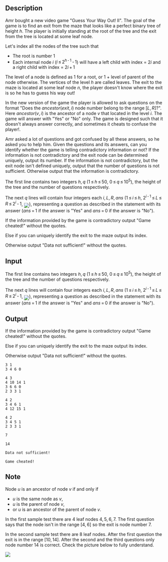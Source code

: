 ## Description

<div><p>Amr bought a new video game "Guess Your Way Out! II". The goal of the game is to find an exit from the maze that looks like a perfect binary tree of height <span class="tex-span"><i>h</i></span>. The player is initially standing at the root of the tree and the exit from the tree is located at some leaf node.</p><p>Let's index all the nodes of the tree such that </p><ul> <li> The root is number <span class="tex-span">1</span> </li><li> Each internal node <span class="tex-span"><i>i</i></span> (<span class="tex-span"><i>i</i> ≤ 2<sup class="upper-index"><i>h</i> - 1</sup> - 1</span>) will have a left child with index = <span class="tex-span">2<i>i</i></span> and a right child with index = <span class="tex-span">2<i>i</i> + 1</span> </li></ul><p>The level of a node is defined as <span class="tex-span">1</span> for a root, or <span class="tex-span">1</span> + level of parent of the node otherwise. The vertices of the level <span class="tex-span"><i>h</i></span> are called leaves. The exit to the maze is located at some leaf node <span class="tex-span"><i>n</i></span>, the player doesn't know where the exit is so he has to guess his way out! </p><p>In the new version of the game the player is allowed to ask questions on the format "Does the <span class="tex-span"><i>ancestor</i>(<i>exit</i>, <i>i</i>)</span> node number belong to the range <span class="tex-span">[<i>L</i>, <i>R</i>]</span>?". Here <span class="tex-span"><i>ancestor</i>(<i>v</i>, <i>i</i>)</span> is the ancestor of a node <span class="tex-span"><i>v</i></span> that located in the level <span class="tex-span"><i>i</i></span>. The game will answer with "Yes" or "No" only. The game is designed such that it doesn't always answer correctly, and sometimes it cheats to confuse the player!.</p><p>Amr asked a lot of questions and got confused by all these answers, so he asked you to help him. Given the questions and its answers, can you identify whether the game is telling contradictory information or not? If the information is not contradictory and the exit node can be determined uniquely, output its number. If the information is not contradictory, but the exit node isn't defined uniquely, output that the number of questions is not sufficient. Otherwise output that the information is contradictory.</p></div><div class="input-specification"><p>The first line contains two integers <span class="tex-span"><i>h</i>, <i>q</i></span> (<span class="tex-span">1 ≤ <i>h</i> ≤ 50</span>, <span class="tex-span">0 ≤ <i>q</i> ≤ 10<sup class="upper-index">5</sup></span>), the height of the tree and the number of questions respectively.</p><p>The next <span class="tex-span"><i>q</i></span> lines will contain four integers each <span class="tex-span"><i>i</i>, <i>L</i>, <i>R</i>, <i>ans</i></span> (<span class="tex-span">1 ≤ <i>i</i> ≤ <i>h</i></span>, <span class="tex-span">2<sup class="upper-index"><i>i</i> - 1</sup> ≤ <i>L</i> ≤ <i>R</i> ≤ 2<sup class="upper-index"><i>i</i></sup> - 1</span>, <img align="middle" class="tex-formula" src="file://QRUTXEb7.png" style="max-width: 100.0%;max-height: 100.0%;">), representing a question as described in the statement with its answer (<span class="tex-span"><i>ans</i> = 1</span> if the answer is "Yes" and <span class="tex-span"><i>ans</i> = 0</span> if the answer is "No").</p></div><div class="output-specification"><p>If the information provided by the game is contradictory output "Game cheated!" without the quotes.</p><p>Else if you can uniquely identify the exit to the maze output its index. </p><p>Otherwise output "Data not sufficient!" without the quotes.</p></div>

## Input

<p>The first line contains two integers <span class="tex-span"><i>h</i>, <i>q</i></span> (<span class="tex-span">1 ≤ <i>h</i> ≤ 50</span>, <span class="tex-span">0 ≤ <i>q</i> ≤ 10<sup class="upper-index">5</sup></span>), the height of the tree and the number of questions respectively.</p><p>The next <span class="tex-span"><i>q</i></span> lines will contain four integers each <span class="tex-span"><i>i</i>, <i>L</i>, <i>R</i>, <i>ans</i></span> (<span class="tex-span">1 ≤ <i>i</i> ≤ <i>h</i></span>, <span class="tex-span">2<sup class="upper-index"><i>i</i> - 1</sup> ≤ <i>L</i> ≤ <i>R</i> ≤ 2<sup class="upper-index"><i>i</i></sup> - 1</span>, <img align="middle" class="tex-formula" src="file://QRUTXEb7.png" style="max-width: 100.0%;max-height: 100.0%;">), representing a question as described in the statement with its answer (<span class="tex-span"><i>ans</i> = 1</span> if the answer is "Yes" and <span class="tex-span"><i>ans</i> = 0</span> if the answer is "No").</p>

## Output

<p>If the information provided by the game is contradictory output "Game cheated!" without the quotes.</p><p>Else if you can uniquely identify the exit to the maze output its index. </p><p>Otherwise output "Data not sufficient!" without the quotes.</p>





```input1
3 1
3 4 6 0

```




```input2
4 3
4 10 14 1
3 6 6 0
2 3 3 1

```




```input3
4 2
3 4 6 1
4 12 15 1

```




```input4
4 2
3 4 5 1
2 3 3 1

```




```output1
7
```




```output2
14
```




```output3
Data not sufficient!
```




```output4
Game cheated!
```



## Note

<p>Node <span class="tex-span"><i>u</i></span> is an ancestor of node <span class="tex-span"><i>v</i></span> if and only if </p><ul> <li> <span class="tex-span"><i>u</i></span> is the same node as <span class="tex-span"><i>v</i></span>, </li><li> <span class="tex-span"><i>u</i></span> is the parent of node <span class="tex-span"><i>v</i></span>, </li><li> or <span class="tex-span"><i>u</i></span> is an ancestor of the parent of node <span class="tex-span"><i>v</i></span>. </li></ul><p>In the first sample test there are <span class="tex-span">4</span> leaf nodes <span class="tex-span">4, 5, 6, 7</span>. The first question says that the node isn't in the range <span class="tex-span">[4, 6]</span> so the exit is node number <span class="tex-span">7</span>.</p><p>In the second sample test there are <span class="tex-span">8</span> leaf nodes. After the first question the exit is in the range <span class="tex-span">[10, 14]</span>. After the second and the third questions only node number <span class="tex-span">14</span> is correct. Check the picture below to fully understand.</p><p><img class="tex-graphics" src="file://cYV2wpcD.png" style="max-width: 100.0%;max-height: 100.0%;"></p>

